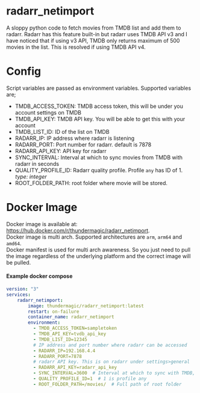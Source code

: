 # radarr_netimport
A sloppy python code to fetch movies from TMDB list and add them to radarr.
Radarr has this feature built-in but radarr uses TMDB API v3 and I have noticed that if using v3 API, TMDB only returns 
maximum of 500 movies in the list. This is resolved if using TMDB API v4. 

# Config
Script variables are passed as environment variables. Supported variables are;

* TMDB_ACCESS_TOKEN: TMDB access token, this will be under you account settings on TMDB
* TMDB_API_KEY: TMDB API key. You will be able to get this with your account
* TMDB_LIST_ID: ID of the list on TMDB
* RADARR_IP: IP address where radarr is listening
* RADARR_PORT: Port number for radarr. default is 7878
* RADARR_API_KEY: API key for radarr
* SYNC_INTERVAL: Interval at which to sync movies from TMDB with radarr in seconds
* QUALITY_PROFILE_ID: Radarr quality profile. Profile `any` has ID of 1. _type: integer_
* ROOT_FOLDER_PATH: root folder where movie will be stored.

# Docker Image
Docker image is available at: https://hub.docker.com/r/thundermagic/radarr_netimport.  
Docker image is multi arch. Supported architectures are `arm`, `arm64` and `amd64`.  
Docker manifest is used for multi arch awareness. So you just need to pull the image regardless of the underlying 
platform and the correct image will be pulled.  

#### Example docker compose
```yaml
version: "3"
services:
    radarr_netimport:
        image: thundermagic/radarr_netimport:latest
        restart: on-failure
        container_name: radarr_netimport
        environment:
          - TMDB_ACCESS_TOKEN=sampletoken
          - TMDB_API_KEY=tvdb_api_key
          - TMDB_LIST_ID=12345
          # IP address and port number where radarr can be accessed
          - RADARR_IP=192.168.4.4
          - RADARR_PORT=7878
          # radarr API key. This is on radarr under settings>general
          - RADARR_API_KEY=radarr_api_key
          - SYNC_INTERVAL=3600  # Interval at which to sync with TMDB, in seconds
          - QUALITY_PROFILE_ID=1  # 1 is profile any
          - ROOT_FOLDER_PATH=/movies/  # Full path of root folder
```
